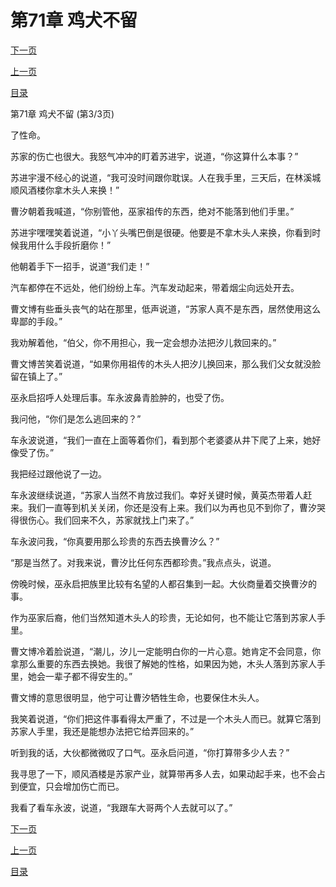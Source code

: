 <h1>第71章    鸡犬不留</h1>
            <div><p><a href="./0213_%E7%AC%AC72%E7%AB%A0_%E5%8A%BF%E4%B8%8D%E4%B8%A4%E7%AB%8B.md">下一页</a></p><p><a href="./0211_%E7%AC%AC71%E7%AB%A0_%E9%B8%A1%E7%8A%AC%E4%B8%8D%E7%95%99.md">上一页</a></p><p><a href="../">目录</a></p></div>
            <div><p>第71章    鸡犬不留 (第3/3页)</p><p>了性命。</p><p>苏家的伤亡也很大。我怒气冲冲的盯着苏进宇，说道，“你这算什么本事？”</p><p>苏进宇漫不经心的说道，“我可没时间跟你耽误。人在我手里，三天后，在林溪城顺风酒楼你拿木头人来换！”</p><p>曹汐朝着我喊道，“你别管他，巫家祖传的东西，绝对不能落到他们手里。”</p><p>苏进宇嘿嘿笑着说道，“小丫头嘴巴倒是很硬。他要是不拿木头人来换，你看到时候我用什么手段折磨你！”</p><p>他朝着手下一招手，说道“我们走！”</p><p>汽车都停在不远处，他们纷纷上车。汽车发动起来，带着烟尘向远处开去。</p><p>曹文博有些垂头丧气的站在那里，低声说道，“苏家人真不是东西，居然使用这么卑鄙的手段。”</p><p>我劝解着他，“伯父，你不用担心，我一定会想办法把汐儿救回来的。”</p><p>曹文博苦笑着说道，“如果你用祖传的木头人把汐儿换回来，那么我们父女就没脸留在镇上了。”</p><p>巫永启招呼人处理后事。车永波鼻青脸肿的，也受了伤。</p><p>我问他，“你们是怎么逃回来的？”</p><p>车永波说道，“我们一直在上面等着你们，看到那个老婆婆从井下爬了上来，她好像受了伤。”</p><p>我把经过跟他说了一边。</p><p>车永波继续说道，“苏家人当然不肯放过我们。幸好关键时候，黄英杰带着人赶来。我们一直等到机关关闭，你还是没有上来。我们以为再也见不到你了，曹汐哭得很伤心。我们回来不久，苏家就找上门来了。”</p><p>车永波问我，“你真要用那么珍贵的东西去换曹汐么？”</p><p>“那是当然了。对我来说，曹汐比任何东西都珍贵。”我点点头，说道。</p><p>傍晚时候，巫永启把族里比较有名望的人都召集到一起。大伙商量着交换曹汐的事。</p><p>作为巫家后裔，他们当然知道木头人的珍贵，无论如何，也不能让它落到苏家人手里。</p><p>曹文博冷着脸说道，“潮儿，汐儿一定能明白你的一片心意。她肯定不会同意，你拿那么重要的东西去换她。我很了解她的性格，如果因为她，木头人落到苏家人手里，她会一辈子都不得安生的。”</p><p>曹文博的意思很明显，他宁可让曹汐牺牲生命，也要保住木头人。</p><p>我笑着说道，“你们把这件事看得太严重了，不过是一个木头人而已。就算它落到苏家人手里，我还是能想办法把它给弄回来的。”</p><p>听到我的话，大伙都微微叹了口气。巫永启问道，“你打算带多少人去？”</p><p>我寻思了一下，顺风酒楼是苏家产业，就算带再多人去，如果动起手来，也不会占到便宜，只会增加伤亡而已。</p><p>我看了看车永波，说道，“我跟车大哥两个人去就可以了。”</p></div>
            <div><p><a href="./0213_%E7%AC%AC72%E7%AB%A0_%E5%8A%BF%E4%B8%8D%E4%B8%A4%E7%AB%8B.md">下一页</a></p><p><a href="./0211_%E7%AC%AC71%E7%AB%A0_%E9%B8%A1%E7%8A%AC%E4%B8%8D%E7%95%99.md">上一页</a></p><p><a href="../">目录</a></p></div>